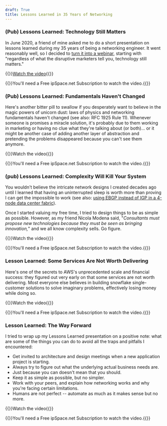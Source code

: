 ```yaml
---
draft: True
title: Lessons Learned in 35 Years of Networking
---
```

### (Pub) Lessons Learned: Technology Still Matters

In June 2020, a friend of mine asked me to do a short presentation on lessons learned during my 35 years of being a networking engineer. It went reasonably well, so I decided to [turn it into a webinar](https://my.ipspace.net/bin/list?id=NetBiz#LL), starting with "regardless of what the disruptive marketers tell you, technology still matters."

{{<jump>}}[Watch the video](https://my.ipspace.net/bin/get/NetBiz/L1%20-%20Technology%20Still%20Matters.mp4?doccode=NetBiz){{</jump>}}

{{<note info>}}You'll need a Free ipSpace.net Subscription to watch the video.{{</note>}}

### (Pub) Lessons Learned: Fundamentals Haven't Changed

Here's another bitter pill to swallow if you desperately want to believe in the magic powers of unicorn dust: laws of physics and networking fundamentals haven't changed (see also: RFC 1925 Rule 11). Whenever someone is promises a miracle solution, it's probably due to them working in marketing or having no clue what they're talking about (or both)... or it might be another case of adding another layer of abstraction and pretending the problems disappeared because you can't see them anymore.

{{<jump>}}Watch the video{{</jump>}}

{{<note info>}}You'll need a Free ipSpace.net Subscription to watch the video.{{</note>}}

### (pub) Lessons Learned: Complexity Will Kill Your System

You wouldn't believe the intricate network designs I created decades ago until I learned that having an uninterrupted sleep is worth more than proving I can get the impossible to work (see also: [using EBGP instead of IGP in a 4-node data center fabric](https://blog.ipspace.net/2017/11/bgp-as-better-igp-when-and-where.html)). 

Once I started valuing my free time, I tried to design things to be as simple as possible. However, as my friend Nicola Modena said, "*Consultants must propose new technologies because they must be seen as bringing innovation,*" and we all know complexity sells. Go figure.

{{<jump>}}Watch the video{{</jump>}}

{{<note info>}}You'll need a Free ipSpace.net Subscription to watch the video.{{</note>}}

### Lesson Learned: Some Services Are Not Worth Delivering

Here's one of the secrets to AWS's unprecedented scale and financial success: they figured out very early on that some services are not worth delivering. Most everyone else believes in building snowflake single-customer solutions to solve imaginary problems, effectively losing money while doing so.

{{<jump>}}Watch the video{{</jump>}}

{{<note info>}}You'll need a Free ipSpace.net Subscription to watch the video.{{</note>}}

### Lesson Learned: The Way Forward

I tried to wrap up my Lessons Learned presentation on a positive note: what are some of the things you can do to avoid all the traps and pitfalls I encountered:

* Get invited to architecture and design meetings when a new application project is starting.
* Always try to figure out what the underlying actual business needs are.
* Just because you can doesn't mean that you should.
* Keep it as simple as possible, but no simpler.
* Work with your peers, and explain how networking works and why you're facing certain limitations.
* Humans are not perfect -- automate as much as it makes sense but no more.

{{<jump>}}Watch the video{{</jump>}}

{{<note info>}}You'll need a Free ipSpace.net Subscription to watch the video.{{</note>}}
